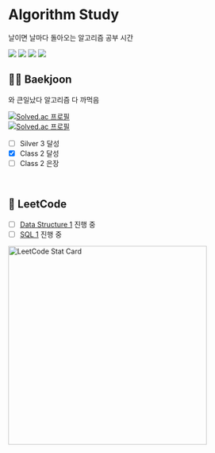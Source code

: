 # Algorithm Study 
날이면 날마다 돌아오는 알고리즘 공부 시간 

<img src="https://img.shields.io/badge/LeetCode-FFA116?style=flat-square&logo=leetcode&logoColor=white" /> <img src="https://img.shields.io/badge/Git-F05032?style=flat-square&logo=git&logoColor=white" />
<img src="https://img.shields.io/badge/Python-3776AB?style=flat-square&logo=python&logoColor=white"/>
<img src="https://img.shields.io/badge/sublimetext-FF9800?style=flat-square&logo=sublimetext&logoColor=white"/>

## 👩‍💻 Baekjoon
와 큰일났다 알고리즘 다 까먹음

[![Solved.ac 프로필](http://mazassumnida.wtf/api/v2/generate_badge?boj=unpieceof)](https://solved.ac/unpieceof)
<br />
[![Solved.ac 프로필](http://mazassumnida.wtf/api/mini/generate_badge?boj=unpieceof)](https://solved.ac/unpieceof)

- [ ] Silver 3 달성
- [X] Class 2 달성
- [ ] Class 2 은장

<br />


## 🌟 LeetCode 
- [ ] [Data Structure 1](https://leetcode.com/study-plan/data-structure/?progress=81jvahh) 진행 중
- [ ] [SQL 1](https://leetcode.com/study-plan/sql/?progress=65bv6zr) 진행 중

<img alt="LeetCode Stat Card" src="https://apu5rh8gxk.execute-api.us-east-1.amazonaws.com/default/leetcode-stats?username=unpieceof" width="400"/>

